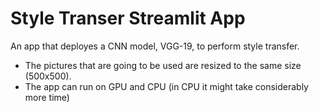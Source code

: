 # Style Transer Streamlit App

An app that deployes a CNN model, VGG-19, to perform style transfer.

- The pictures that are going to be used are resized to the same size (500x500).
- The app can run on GPU and CPU (in CPU it might take considerably more time)